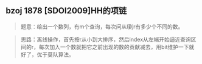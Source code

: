 ## bzoj 1878 [SDOI2009]HH的项链
>题意：给出一个数列，有m个查询，每次问从l到r有多少个不同的数。

>思路：离线操作，首先按r从小到大排序，然后index从左端开始逼近查询区间的r，每次加入一个数就把它之前出现的数的贡献减去，用bit维护一下就好了，优于莫队算法。
